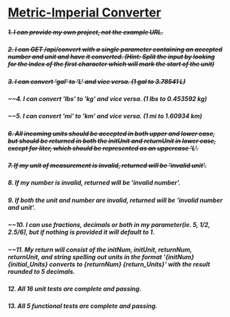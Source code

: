 # [Metric-Imperial Converter](https://www.freecodecamp.org/learn/quality-assurance/quality-assurance-projects/metric-imperial-converter)

##### ~~1. I can provide my own project, not the example URL.~~

##### ~~2. I can GET /api/convert with a single parameter containing an accepted number and unit and have it converted. (Hint: Split the input by looking for the index of the first character which will mark the start of the unit)~~

##### ~~3. I can convert 'gal' to 'L' and vice versa. (1 gal to 3.78541 L)~~

##### ~~4. I can convert 'lbs' to 'kg' and vice versa. (1 lbs to 0.453592 kg)

##### ~~5. I can convert 'mi' to 'km' and vice versa. (1 mi to 1.60934 km)

##### ~~6. All incoming units should be accepted in both upper and lower case, but should be returned in both the initUnit and returnUnit in lower case, except for liter, which should be represented as an uppercase 'L'.~~

##### ~~7. If my unit of measurement is invalid, returned will be 'invalid unit'.~~

##### 8. If my number is invalid, returned will be 'invalid number'.

##### 9. If both the unit and number are invalid, returned will be 'invalid number and unit'.

##### ~~10. I can use fractions, decimals or both in my parameter(ie. 5, 1/2, 2.5/6), but if nothing is provided it will default to 1.

##### ~~11. My return will consist of the initNum, initUnit, returnNum, returnUnit, and string spelling out units in the format '{initNum} {initial_Units} converts to {returnNum} {return_Units}' with the result rounded to 5 decimals.

##### 12. All 16 unit tests are complete and passing.

##### 13. All 5 functional tests are complete and passing.
